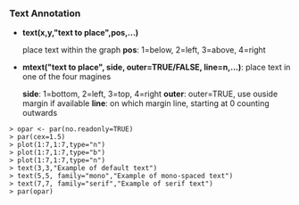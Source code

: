 ### Text Annotation

* **text(x,y,"text to place",pos,...)**

    place text within the graph
    **pos**: 1=below, 2=left, 3=above, 4=right
* **mtext("text to place", side, outer=TRUE/FALSE, line=n,...)**: place text in one of the four magines

    **side**: 1=bottom, 2=left, 3=top, 4=right
    **outer**: outer=TRUE, use ouside margin if available
    **line**: on which margin line, starting at 0 counting outwards


```
> opar <- par(no.readonly=TRUE)
> par(cex=1.5)
> plot(1:7,1:7,type="n")
> plot(1:7,1:7,type="b")
> plot(1:7,1:7,type="n")
> text(3,3,"Example of default text")
> text(5,5, family="mono","Example of mono-spaced text")
> text(7,7, family="serif","Example of serif text")
> par(opar)
```

